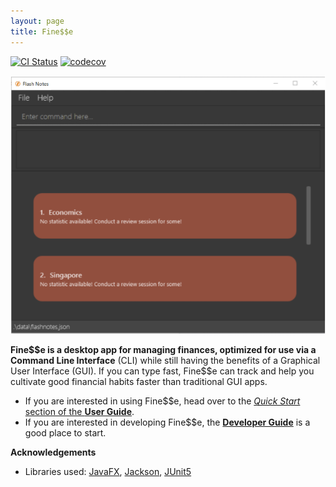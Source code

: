 ```yaml
---
layout: page
title: Fine$$e
---
```


[![CI Status](https://github.com/AY2021S1-CS2103T-W16-3/tp/workflows/Java%20CI/badge.svg)](https://github.com/AY2021S1-CS2103T-W16-3/tp/actions)
[![codecov](https://codecov.io/gh/AY2021S1-CS2103T-W16-3/tp/branch/master/graph/badge.svg)](https://codecov.io/gh/AY2021S1-CS2103T-W16-3/tp)

![Ui](images/Ui.png)

**Fine$$e is a desktop app for managing finances, optimized for use via a Command Line Interface** (CLI) while still having the benefits of a Graphical User Interface (GUI). If you can type fast, Fine\$\$e can track and help you cultivate good financial habits faster than traditional GUI apps.

* If you are interested in using Fine$$e, head over to the [_Quick Start_ section of the **User Guide**](UserGuide.html#2-quick-start).
* If you are interested in developing Fine$$e, the [**Developer Guide**](DeveloperGuide.html) is a good place to start.


**Acknowledgements**

* Libraries used: [JavaFX](https://openjfx.io/), [Jackson](https://github.com/FasterXML/jackson), [JUnit5](https://github.com/junit-team/junit5)
